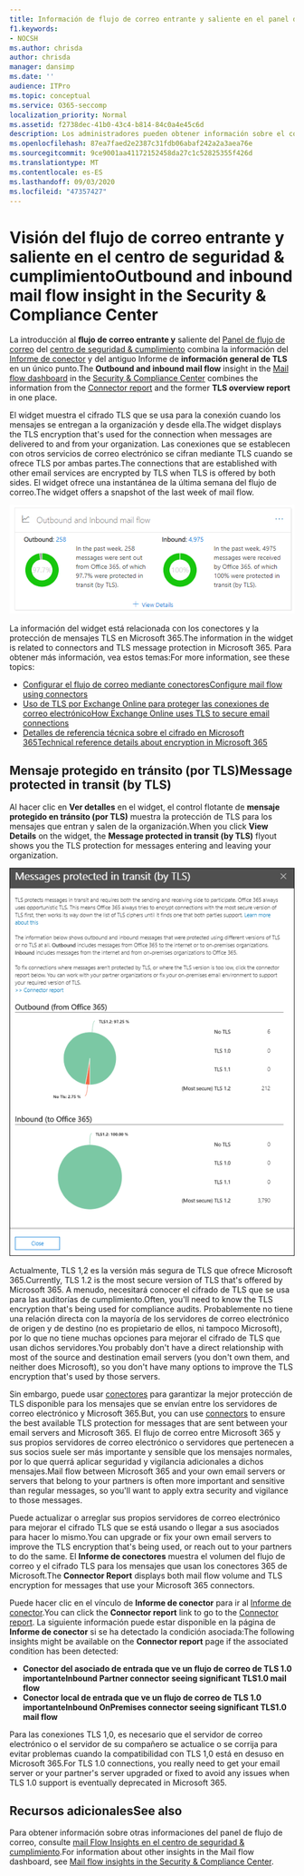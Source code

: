 ```yaml
---
title: Información de flujo de correo entrante y saliente en el panel de flujo de correo
f1.keywords:
- NOCSH
ms.author: chrisda
author: chrisda
manager: dansimp
ms.date: ''
audience: ITPro
ms.topic: conceptual
ms.service: O365-seccomp
localization_priority: Normal
ms.assetid: f2738dec-41b0-43c4-b814-84c0a4e45c6d
description: Los administradores pueden obtener información sobre el conocimiento del flujo de correo entrante y saliente en el panel del flujo de correo en el centro de seguridad & cumplimiento.
ms.openlocfilehash: 87ea7faed2e2387c31fdb06abaf242a2a3aea76e
ms.sourcegitcommit: 9ce9001aa41172152458da27c1c52825355f426d
ms.translationtype: MT
ms.contentlocale: es-ES
ms.lasthandoff: 09/03/2020
ms.locfileid: "47357427"
---
```

# <a name="outbound-and-inbound-mail-flow-insight-in-the-security--compliance-center"></a><span data-ttu-id="f19c8-103">Visión del flujo de correo entrante y saliente en el centro de seguridad & cumplimiento</span><span class="sxs-lookup"><span data-stu-id="f19c8-103">Outbound and inbound mail flow insight in the Security & Compliance Center</span></span>

<span data-ttu-id="f19c8-104">La introducción al **flujo de correo entrante y** saliente del [Panel de flujo de correo](mail-flow-insights-v2.md) del [centro de seguridad & cumplimiento](https://protection.office.com) combina la información del [Informe de conector](view-mail-flow-reports.md#connector-report) y del antiguo Informe de **información general de TLS** en un único punto.</span><span class="sxs-lookup"><span data-stu-id="f19c8-104">The **Outbound and inbound mail flow** insight in the [Mail flow dashboard](mail-flow-insights-v2.md) in the [Security & Compliance Center](https://protection.office.com) combines the information from the [Connector report](view-mail-flow-reports.md#connector-report) and the former **TLS overview report** in one place.</span></span>

<span data-ttu-id="f19c8-105">El widget muestra el cifrado TLS que se usa para la conexión cuando los mensajes se entregan a la organización y desde ella.</span><span class="sxs-lookup"><span data-stu-id="f19c8-105">The widget displays the TLS encryption that's used for the connection when messages are delivered to and from your organization.</span></span> <span data-ttu-id="f19c8-106">Las conexiones que se establecen con otros servicios de correo electrónico se cifran mediante TLS cuando se ofrece TLS por ambas partes.</span><span class="sxs-lookup"><span data-stu-id="f19c8-106">The connections that are established with other email services are encrypted by TLS when TLS is offered by both sides.</span></span> <span data-ttu-id="f19c8-107">El widget ofrece una instantánea de la última semana del flujo de correo.</span><span class="sxs-lookup"><span data-stu-id="f19c8-107">The widget offers a snapshot of the last week of mail flow.</span></span>

![Widget de flujo de correo entrante y saliente en el panel de flujo de correo en el centro de seguridad & cumplimiento](../../media/mfi-outbound-and-inbound-mail-flow-report-widget.png)

<span data-ttu-id="f19c8-109">La información del widget está relacionada con los conectores y la protección de mensajes TLS en Microsoft 365.</span><span class="sxs-lookup"><span data-stu-id="f19c8-109">The information in the widget is related to connectors and TLS message protection in Microsoft 365.</span></span> <span data-ttu-id="f19c8-110">Para obtener más información, vea estos temas:</span><span class="sxs-lookup"><span data-stu-id="f19c8-110">For more information, see these topics:</span></span>

- [<span data-ttu-id="f19c8-111">Configurar el flujo de correo mediante conectores</span><span class="sxs-lookup"><span data-stu-id="f19c8-111">Configure mail flow using connectors</span></span>](https://docs.microsoft.com/exchange/mail-flow-best-practices/use-connectors-to-configure-mail-flow/use-connectors-to-configure-mail-flow)
- [<span data-ttu-id="f19c8-112">Uso de TLS por Exchange Online para proteger las conexiones de correo electrónico</span><span class="sxs-lookup"><span data-stu-id="f19c8-112">How Exchange Online uses TLS to secure email connections</span></span>](https://docs.microsoft.com/microsoft-365/compliance/exchange-online-uses-tls-to-secure-email-connections)
- [<span data-ttu-id="f19c8-113">Detalles de referencia técnica sobre el cifrado en Microsoft 365</span><span class="sxs-lookup"><span data-stu-id="f19c8-113">Technical reference details about encryption in Microsoft 365</span></span>](https://docs.microsoft.com/microsoft-365/compliance/technical-reference-details-about-encryption)

## <a name="message-protected-in-transit-by-tls"></a><span data-ttu-id="f19c8-114">Mensaje protegido en tránsito (por TLS)</span><span class="sxs-lookup"><span data-stu-id="f19c8-114">Message protected in transit (by TLS)</span></span>

<span data-ttu-id="f19c8-115">Al hacer clic en **Ver detalles** en el widget, el control flotante de **mensaje protegido en tránsito (por TLS)** muestra la protección de TLS para los mensajes que entran y salen de la organización.</span><span class="sxs-lookup"><span data-stu-id="f19c8-115">When you click **View Details** on the widget, the **Message protected in transit (by TLS)** flyout shows you the TLS protection for messages entering and leaving your organization.</span></span>

![Control flotante de mensajes protegidos en tránsito (mediante TLS) que aparece después de hacer clic en ver detalles en el widget de correo electrónico entrante y saliente](../../media/mfi-outbound-and-inbound-mail-flow-report-details.png)

<span data-ttu-id="f19c8-117">Actualmente, TLS 1,2 es la versión más segura de TLS que ofrece Microsoft 365.</span><span class="sxs-lookup"><span data-stu-id="f19c8-117">Currently, TLS 1.2 is the most secure version of TLS that's offered by Microsoft 365.</span></span> <span data-ttu-id="f19c8-118">A menudo, necesitará conocer el cifrado de TLS que se usa para las auditorías de cumplimiento.</span><span class="sxs-lookup"><span data-stu-id="f19c8-118">Often, you'll need to know the TLS encryption that's being used for compliance audits.</span></span> <span data-ttu-id="f19c8-119">Probablemente no tiene una relación directa con la mayoría de los servidores de correo electrónico de origen y de destino (no es propietario de ellos, ni tampoco Microsoft), por lo que no tiene muchas opciones para mejorar el cifrado de TLS que usan dichos servidores.</span><span class="sxs-lookup"><span data-stu-id="f19c8-119">You probably don't have a direct relationship with most of the source and destination email servers (you don't own them, and neither does Microsoft), so you don't have many options to improve the TLS encryption that's used by those servers.</span></span>

<span data-ttu-id="f19c8-120">Sin embargo, puede usar [conectores](https://docs.microsoft.com/exchange/mail-flow-best-practices/use-connectors-to-configure-mail-flow/use-connectors-to-configure-mail-flow) para garantizar la mejor protección de TLS disponible para los mensajes que se envían entre los servidores de correo electrónico y Microsoft 365.</span><span class="sxs-lookup"><span data-stu-id="f19c8-120">But, you can use [connectors](https://docs.microsoft.com/exchange/mail-flow-best-practices/use-connectors-to-configure-mail-flow/use-connectors-to-configure-mail-flow) to ensure the best available TLS protection for messages that are sent between your email servers and Microsoft 365.</span></span> <span data-ttu-id="f19c8-121">El flujo de correo entre Microsoft 365 y sus propios servidores de correo electrónico o servidores que pertenecen a sus socios suele ser más importante y sensible que los mensajes normales, por lo que querrá aplicar seguridad y vigilancia adicionales a dichos mensajes.</span><span class="sxs-lookup"><span data-stu-id="f19c8-121">Mail flow between Microsoft 365 and your own email servers or servers that belong to your partners is often more important and sensitive than regular messages, so you'll want to apply extra security and vigilance to those messages.</span></span>

<span data-ttu-id="f19c8-122">Puede actualizar o arreglar sus propios servidores de correo electrónico para mejorar el cifrado TLS que se está usando o llegar a sus asociados para hacer lo mismo.</span><span class="sxs-lookup"><span data-stu-id="f19c8-122">You can upgrade or fix your own email servers to improve the TLS encryption that's being used, or reach out to your partners to do the same.</span></span> <span data-ttu-id="f19c8-123">El **Informe de conectores** muestra el volumen del flujo de correo y el cifrado TLS para los mensajes que usan los conectores 365 de Microsoft.</span><span class="sxs-lookup"><span data-stu-id="f19c8-123">The **Connector Report** displays both mail flow volume and TLS encryption for messages that use your Microsoft 365 connectors.</span></span>

<span data-ttu-id="f19c8-124">Puede hacer clic en el vínculo de **Informe de conector** para ir al [Informe de conector](view-mail-flow-reports.md#connector-report).</span><span class="sxs-lookup"><span data-stu-id="f19c8-124">You can click the **Connector report** link to go to the [Connector report](view-mail-flow-reports.md#connector-report).</span></span> <span data-ttu-id="f19c8-125">La siguiente información puede estar disponible en la página de **Informe de conector** si se ha detectado la condición asociada:</span><span class="sxs-lookup"><span data-stu-id="f19c8-125">The following insights might be available on the **Connector report** page if the associated condition has been detected:</span></span>

- <span data-ttu-id="f19c8-126">**Conector del asociado de entrada que ve un flujo de correo de TLS 1.0 importante**</span><span class="sxs-lookup"><span data-stu-id="f19c8-126">**Inbound Partner connector seeing significant TLS1.0 mail flow**</span></span>
- <span data-ttu-id="f19c8-127">**Conector local de entrada que ve un flujo de correo de TLS 1.0 importante**</span><span class="sxs-lookup"><span data-stu-id="f19c8-127">**Inbound OnPremises connector seeing significant TLS1.0 mail flow**</span></span>

<span data-ttu-id="f19c8-128">Para las conexiones TLS 1,0, es necesario que el servidor de correo electrónico o el servidor de su compañero se actualice o se corrija para evitar problemas cuando la compatibilidad con TLS 1,0 está en desuso en Microsoft 365.</span><span class="sxs-lookup"><span data-stu-id="f19c8-128">For TLS 1.0 connections, you really need to get your email server or your partner's server upgraded or fixed to avoid any issues when TLS 1.0 support is eventually deprecated in Microsoft 365.</span></span>

## <a name="see-also"></a><span data-ttu-id="f19c8-129">Recursos adicionales</span><span class="sxs-lookup"><span data-stu-id="f19c8-129">See also</span></span>

<span data-ttu-id="f19c8-130">Para obtener información sobre otras informaciones del panel de flujo de correo, consulte [mail Flow Insights en el centro de seguridad & cumplimiento](mail-flow-insights-v2.md).</span><span class="sxs-lookup"><span data-stu-id="f19c8-130">For information about other insights in the Mail flow dashboard, see [Mail flow insights in the Security & Compliance Center](mail-flow-insights-v2.md).</span></span>
